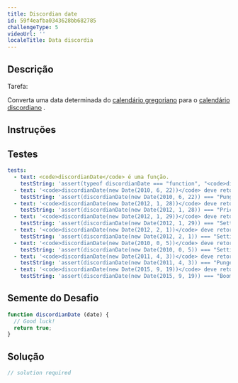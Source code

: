 ```yaml
---
title: Discordian date
id: 59f4eafba0343628bb682785
challengeType: 5
videoUrl: ''
localeTitle: Data discordia
---
```


## Descrição
<section id="description"> Tarefa: <p> Converta uma data determinada do <a href="https://en.wikipedia.org/wiki/Gregorian calendar" title="wp: calendário gregoriano">calendário gregoriano</a> para o <a href="https://en.wikipedia.org/wiki/Discordian calendar" title="wp: calendário discordiano">calendário discordiano</a> . </p></section>

## Instruções
<section id="instructions">
</section>

## Testes
<section id='tests'>

```yml
tests:
  - text: <code>discordianDate</code> é uma função.
    testString: 'assert(typeof discordianDate === "function", "<code>discordianDate</code> is a function.");'
  - text: '<code>discordianDate(new Date(2010, 6, 22))</code> deve retornar <code>&quot;Pungenday, the 57th day of Confusion in the YOLD 3176&quot;</code> .'
    testString: 'assert(discordianDate(new Date(2010, 6, 22)) === "Pungenday, the 57th day of Confusion in the YOLD 3176", "<code>discordianDate(new Date(2010, 6, 22))</code> should return <code>"Pungenday, the 57th day of Confusion in the YOLD 3176"</code>.");'
  - text: '<code>discordianDate(new Date(2012, 1, 28))</code> deve retornar <code>&quot;Prickle-Prickle, the 59th day of Chaos in the YOLD 3178&quot;</code> .'
    testString: 'assert(discordianDate(new Date(2012, 1, 28)) === "Prickle-Prickle, the 59th day of Chaos in the YOLD 3178", "<code>discordianDate(new Date(2012, 1, 28))</code> should return <code>"Prickle-Prickle, the 59th day of Chaos in the YOLD 3178"</code>.");'
  - text: '<code>discordianDate(new Date(2012, 1, 29))</code> deve retornar <code>&quot;Setting Orange, the 60th day of Chaos in the YOLD 3178. Celebrate St. Tib\&quot;s Day!&quot;</code> .'
    testString: 'assert(discordianDate(new Date(2012, 1, 29)) === "Setting Orange, the 60th day of Chaos in the YOLD 3178. Celebrate St. Tib\"s Day!", "<code>discordianDate(new Date(2012, 1, 29))</code> should return <code>"Setting Orange, the 60th day of Chaos in the YOLD 3178. Celebrate St. Tib\"s Day!"</code>.");'
  - text: '<code>discordianDate(new Date(2012, 2, 1))</code> deve retornar <code>&quot;Setting Orange, the 60th day of Chaos in the YOLD 3178&quot;</code> .'
    testString: 'assert(discordianDate(new Date(2012, 2, 1)) === "Setting Orange, the 60th day of Chaos in the YOLD 3178", "<code>discordianDate(new Date(2012, 2, 1))</code> should return <code>"Setting Orange, the 60th day of Chaos in the YOLD 3178"</code>.");'
  - text: '<code>discordianDate(new Date(2010, 0, 5))</code> deve retornar <code>&quot;Setting Orange, the 5th day of Chaos in the YOLD 3176. Celebrate Mungday!&quot;</code> .'
    testString: 'assert(discordianDate(new Date(2010, 0, 5)) === "Setting Orange, the 5th day of Chaos in the YOLD 3176. Celebrate Mungday!", "<code>discordianDate(new Date(2010, 0, 5))</code> should return <code>"Setting Orange, the 5th day of Chaos in the YOLD 3176. Celebrate Mungday!"</code>.");'
  - text: '<code>discordianDate(new Date(2011, 4, 3))</code> deve retornar <code>&quot;Pungenday, the 50th day of Discord in the YOLD 3177. Celebrate Discoflux!&quot;</code> .'
    testString: 'assert(discordianDate(new Date(2011, 4, 3)) === "Pungenday, the 50th day of Discord in the YOLD 3177. Celebrate Discoflux!", "<code>discordianDate(new Date(2011, 4, 3))</code> should return <code>"Pungenday, the 50th day of Discord in the YOLD 3177. Celebrate Discoflux!"</code>.");'
  - text: '<code>discordianDate(new Date(2015, 9, 19))</code> deve retornar <code>&quot;Boomtime, the 73rd day of Bureaucracy in the YOLD 3181&quot;</code> .'
    testString: 'assert(discordianDate(new Date(2015, 9, 19)) === "Boomtime, the 73rd day of Bureaucracy in the YOLD 3181", "<code>discordianDate(new Date(2015, 9, 19))</code> should return <code>"Boomtime, the 73rd day of Bureaucracy in the YOLD 3181"</code>.");'

```

</section>

## Semente do Desafio
<section id='challengeSeed'>

<div id='js-seed'>

```js
function discordianDate (date) {
  // Good luck!
  return true;
}

```

</div>



</section>

## Solução
<section id='solution'>

```js
// solution required
```
</section>
